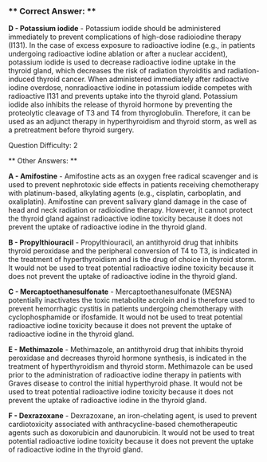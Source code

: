 ### ** Correct Answer: **

**D - Potassium iodide** - Potassium iodide should be administered immediately to prevent complications of high-dose radioiodine therapy (I131). In the case of excess exposure to radioactive iodine (e.g., in patients undergoing radioactive iodine ablation or after a nuclear accident), potassium iodide is used to decrease radioactive iodine uptake in the thyroid gland, which decreases the risk of radiation thyroiditis and radiation-induced thyroid cancer. When administered immediately after radioactive iodine overdose, nonradioactive iodine in potassium iodide competes with radioactive I131 and prevents uptake into the thyroid gland. Potassium iodide also inhibits the release of thyroid hormone by preventing the proteolytic cleavage of T3 and T4 from thyroglobulin. Therefore, it can be used as an adjunct therapy in hyperthyroidism and thyroid storm, as well as a pretreatment before thyroid surgery.

Question Difficulty: 2

** Other Answers: **

**A - Amifostine** - Amifostine acts as an oxygen free radical scavenger and is used to prevent nephrotoxic side effects in patients receiving chemotherapy with platinum-based, alkylating agents (e.g., cisplatin, carboplatin, and oxaliplatin). Amifostine can prevent salivary gland damage in the case of head and neck radiation or radioiodine therapy. However, it cannot protect the thyroid gland against radioactive iodine toxicity because it does not prevent the uptake of radioactive iodine in the thyroid gland.

**B - Propylthiouracil** - Propylthiouracil, an antithyroid drug that inhibits thyroid peroxidase and the peripheral conversion of T4 to T3, is indicated in the treatment of hyperthyroidism and is the drug of choice in thyroid storm. It would not be used to treat potential radioactive iodine toxicity because it does not prevent the uptake of radioactive iodine in the thyroid gland.

**C - Mercaptoethanesulfonate** - Mercaptoethanesulfonate (MESNA) potentially inactivates the toxic metabolite acrolein and is therefore used to prevent hemorrhagic cystitis in patients undergoing chemotherapy with cyclophosphamide or ifosfamide. It would not be used to treat potential radioactive iodine toxicity because it does not prevent the uptake of radioactive iodine in the thyroid gland.

**E - Methimazole** - Methimazole, an antithyroid drug that inhibits thyroid peroxidase and decreases thyroid hormone synthesis, is indicated in the treatment of hyperthyroidism and thyroid storm. Methimazole can be used prior to the administration of radioactive iodine therapy in patients with Graves disease to control the initial hyperthyroid phase. It would not be used to treat potential radioactive iodine toxicity because it does not prevent the uptake of radioactive iodine in the thyroid gland.

**F - Dexrazoxane** - Dexrazoxane, an iron-chelating agent, is used to prevent cardiotoxicity associated with anthracycline-based chemotherapeutic agents such as doxorubicin and daunorubicin. It would not be used to treat potential radioactive iodine toxicity because it does not prevent the uptake of radioactive iodine in the thyroid gland.

